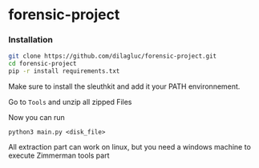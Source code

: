# forensic-project

### Installation
```bash
git clone https://github.com/dilagluc/forensic-project.git
cd forensic-project
pip -r install requirements.txt
```
Make sure to install the sleuthkit and add it your PATH environnement.

Go to `Tools` and unzip all zipped Files

Now you can run 

```
python3 main.py <disk_file>
```
All extraction part can work on linux, but you need a windows machine to execute Zimmerman tools part
